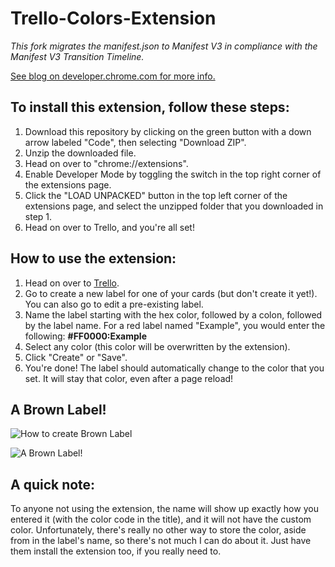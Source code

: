# Trello-Colors-Extension
*This fork migrates the manifest.json to Manifest V3 in compliance with the Manifest V3 Transition Timeline.*

[See blog on developer.chrome.com for more info.](https://developer.chrome.com/blog/mv2-transition/)

## To install this extension, follow these steps:

1. Download this repository by clicking on the green button with a down arrow labeled "Code", then selecting "Download ZIP".
2. Unzip the downloaded file.
3. Head on over to "chrome://extensions".
4. Enable Developer Mode by toggling the switch in the top right corner of the extensions page.
5. Click the "LOAD UNPACKED" button in the top left corner of the extensions page, and select the unzipped folder that you downloaded in step 1.
6. Head on over to Trello, and you're all set!

## How to use the extension:

1. Head on over to [Trello](https://www.trello.com).
2. Go to create a new label for one of your cards (but don't create it yet!). You can also go to edit a pre-existing label.
3. Name the label starting with the hex color, followed by a colon, followed by the label name. For a red label named "Example", you would enter the following: **#FF0000:Example**
4. Select any color (this color will be overwritten by the extension).
5. Click "Create" or "Save".
6. You're done! The label should automatically change to the color that you set. It will stay that color, even after a page reload!

## A Brown Label!

![How to create Brown Label](https://images.simplexshotz.tk/brownlabeledit.png)

![A Brown Label!](https://images.simplexshotz.tk/brownlabel.png)

## A quick note:

To anyone not using the extension, the name will show up exactly how you entered it (with the color code in the title), and it will not have the custom color. Unfortunately, there's really no other way to store the color, aside from in the label's name, so there's not much I can do about it. Just have them install the extension too, if you really need to.
